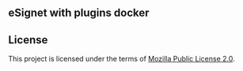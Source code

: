 ## eSignet with plugins docker



## License
This project is licensed under the terms of [Mozilla Public License 2.0](../LICENSE).
